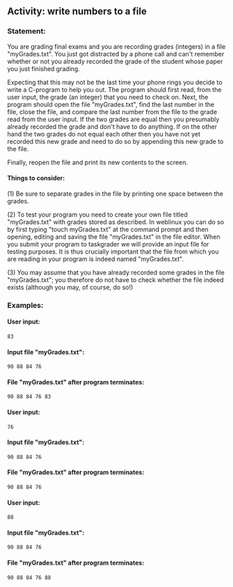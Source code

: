 ## Activity: write numbers to a file

### Statement:

You are grading final exams and you are recording grades (integers) in a file "myGrades.txt". You just got distracted by a phone call and can't remember whether or not you already recorded the grade of the student whose paper you just finished grading.

Expecting that this may not be the last time your phone rings you decide to write a C-program to help you out. The program should first read, from the user input, the grade (an integer) that you need to check on. Next, the program should open the file "myGrades.txt", find the last number in the file, close the file, and compare the last number from the file to the grade read from the user input. If the two grades are equal then you presumably already recorded the grade and don't have to do anything. If on the other hand the two grades do not equal each other then you have not yet recorded this new grade and need to do so by appending this new grade to the file.

Finally, reopen the file and print its new contents to the screen.

#### Things to consider:
(1) Be sure to separate grades in the file by printing one space between the grades.

(2) To test your program you need to create your own file titled "myGrades.txt" with grades stored as described. In weblinux you can do so by first typing "touch myGrades.txt" at the command prompt and then opening, editing and saving the file "myGrades.txt" in the file editor. When you submit your program to taskgrader we will provide an input file for testing purposes. It is thus crucially important that the file from which you are reading in your program is indeed named "myGrades.txt".  

(3) You may assume that you have already recorded some grades in the file "myGrades.txt"; you therefore do not have to check whether the file indeed exists (although you may, of course, do so!)

### Examples:

#### User input:
    83
#### Input file "myGrades.txt":
    90 88 84 76
#### File "myGrades.txt" after program terminates:
    90 88 84 76 83

#### User input:
    76
#### Input file "myGrades.txt":
    90 88 84 76
#### File "myGrades.txt" after program terminates:
    90 88 84 76

#### User input:
    88
#### Input file "myGrades.txt":
    90 88 84 76
#### File "myGrades.txt" after program terminates:
    90 88 84 76 88
